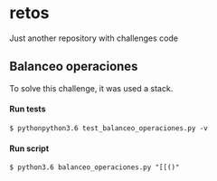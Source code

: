 # retos
Just another repository with challenges code

## Balanceo operaciones
To solve this challenge, it was used a stack.
#### Run tests
```
$ pythonpython3.6 test_balanceo_operaciones.py -v
```
#### Run script
```
$ python3.6 balanceo_operaciones.py "[[()"
```
